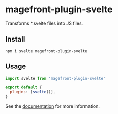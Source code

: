 # magefront-plugin-svelte

Transforms \*.svelte files into JS files.

## Install

    npm i svelte magefront-plugin-svelte

## Usage

```js
import svelte from 'magefront-plugin-svelte'

export default {
  plugins: [svelte()],
}
```

See the [documentation](https://ubermanu.github.io/magefront/#/plugins/svelte) for more information.
